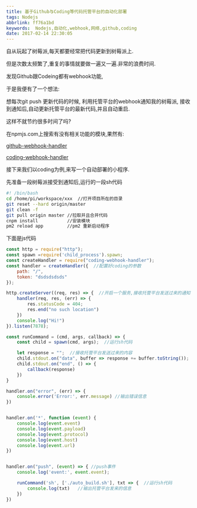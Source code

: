 ```yaml
---
title: 基于Github与Coding等代码托管平台的自动化部署
tags: Nodejs
abbrlink: ff76a1bd
keywords:  Nodejs,自动化,webhook,网络,github,coding
date: 2017-02-14 22:30:05
---
```


自从玩起了树莓派,每天都要经常把代码更新到树莓派上.

但是次数太频繁了,重复的事情就要做一遍又一遍.非常的浪费时间.

发现Github跟Codeing都有webhook功能,

于是我便有了一个想法:

想每次git push 更新代码的时候,
利用托管平台的webhook通知我的树莓派,
接收到通知后,自动更新托管平台的最新代码,并且自动重启.

这样不就节约很多时间了吗?
<!-- more -->
在npmjs.com上搜索有没有相关功能的模块,果然有:

[github-webhook-handler](https://www.npmjs.com/package/github-webhook-handler)

[coding-webhook-handler](https://www.npmjs.com/package/coding-webhook-handler)

接下来我们以coding为例,来写一个自动部署的小程序.

先准备一段树莓派接受到通知后,运行的一段sh代码

``` sh
#! /bin/bash
cd /home/pi/workspace/xxx  //打开项目所在的目录
git reset --hard origin/master
git clean -f
git pull origin master //拉取并且合并代码
cnpm install           //安装模块
pm2 reload app         //pm2 重新启动程序
```


下面是js代码

``` javascript
const http = require("http");
const spawn =require('child_process').spawn;
const createHandler = require("coding-webhook-handler");
const handler = createHandler({  //配置好coding的参数
    path: "/",
    token: "dsdsdsdsds"
});

http.createServer((req, res) => {  //开启一个服务,接收托管平台发送过来的通知
    handler(req, res, (err) => {
        res.statusCode = 404;
        res.end("no such location")
    })
    console.log("Hi!")
}).listen(7878);

const runCommand = (cmd, args, callback) => {  
    const child = spawn(cmd, args);  //运行sh代码

    let response = "";  //接收托管平台发送过来的内容
    child.stdout.on("data", buffer => response += buffer.toString());
    child.stdout.on("end", () => {
        callback(response)
    })
}

handler.on("error", (err) => {
    console.error('Error:', err.message) //输出错误信息
})


handler.on('*', function (event) {
    console.log(event.event)
    console.log(event.payload)
    console.log(event.protocol)
    console.log(event.host)
    console.log(event.url)
})


handler.on("push", (event) => { //push事件
    console.log('event:', event.event); 

    runCommand('sh', ['./auto_build.sh'], txt => {  //运行sh代码
        console.log(txt)   //输出托管平台发来的信息
    })
})

```






